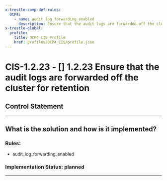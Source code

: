 ```yaml
---
x-trestle-comp-def-rules:
  OCP4:
    - name: audit_log_forwarding_enabled
      description: Ensure that the audit logs are forwarded off the cluster for retention
x-trestle-global:
  profile:
    title: OCP4 CIS Profile
    href: profiles/OCP4_CIS/profile.json
---
```


# CIS-1.2.23 - \[\] 1.2.23 Ensure that the audit logs are forwarded off the cluster for retention

## Control Statement

______________________________________________________________________

## What is the solution and how is it implemented?

<!-- For implementation status enter one of: implemented, partial, planned, alternative, not-applicable -->

<!-- Note that the list of rules under ### Rules: is read-only and changes will not be captured after assembly to JSON -->

<!-- Add control implementation description here for control: CIS-1.2.23 -->

### Rules:

  - audit_log_forwarding_enabled

### Implementation Status: planned

______________________________________________________________________
